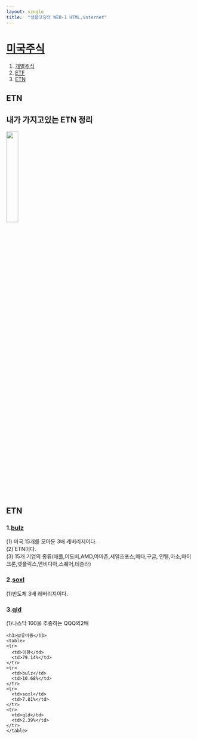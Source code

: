```yaml
---
layout: single
title:  "생활코딩의 WEB-1 HTML,internet"
---
```


<!doctype html>
<html>
  <head>
    <title> 야마의 ETN</title>
    <meta charset="utf-8">
  </head>
  <body>
    <h1><a href="index.html">미국주식</a></h1>
    <ol>
      <li><a href="1.html">개별주식</a></li>
      <li><a href="2.html">ETF</a></li>
      <li><a href="3.html">ETN</a></li>
    </ol>
    <h2>ETN</h2>
    <h2>내가 가지고있는 <strong>ETN</strong> 정리</h2>
    <img src="다람쥐.jpg" width="25%">
    <h2><strong>ETN</strong></h2>
      <h3>1.<a href="https://www.bmoetns.com/ETN/BULZ.P/" target="_blank" title="MicroSectors FANG & Innovation 3X Leveraged ETNs">bulz</a></h3>
      <p style="margin-top:10px;">(1) 미국 15개를 모아둔 3배 레버리지이다.
      <br>(2) ETN이다.
      <br>(3) 15개 기업의 종류(애플,어도비,AMD,아마존,세일즈포스,메타,구글,
                          인텔,마소,마이크론,넷플릭스,엔비디아,스퀘어,테슬라)</p>
      <p><h3>2.<a href="https://www.direxion.com/product/daily-semiconductor-bull-bear-3x-etfs" target="_blank" title="The Direxion Daily Semiconductor Bull (SOXL)long x3">soxl</a></h3>
      (1)반도체 3배 레버리지이다.</p>
      <p><h3>3.<a href="https://www.proshares.com/our-etfs/leveraged-and-inverse/qld/" target="_blank" title="QLD
Ultra QQQ">qld</a></h3>
      (1)나스닥 100을 추종하는 QQQ의2배</p>

    <h3>보유비중</h3>
    <table>
    <tr>
      <td>이항</td>
      <td>79.14%</td>
    </tr>
    <tr>
      <td>bulz</td>
      <td>10.68%</td>
    </tr>
    <tr>
      <td>soxl</td>
      <td>7.81%</td>
    </tr>
    <tr>
      <td>qld</td>
      <td>2.39%</td>
    </tr>
    </table>
  </body>
</html>
